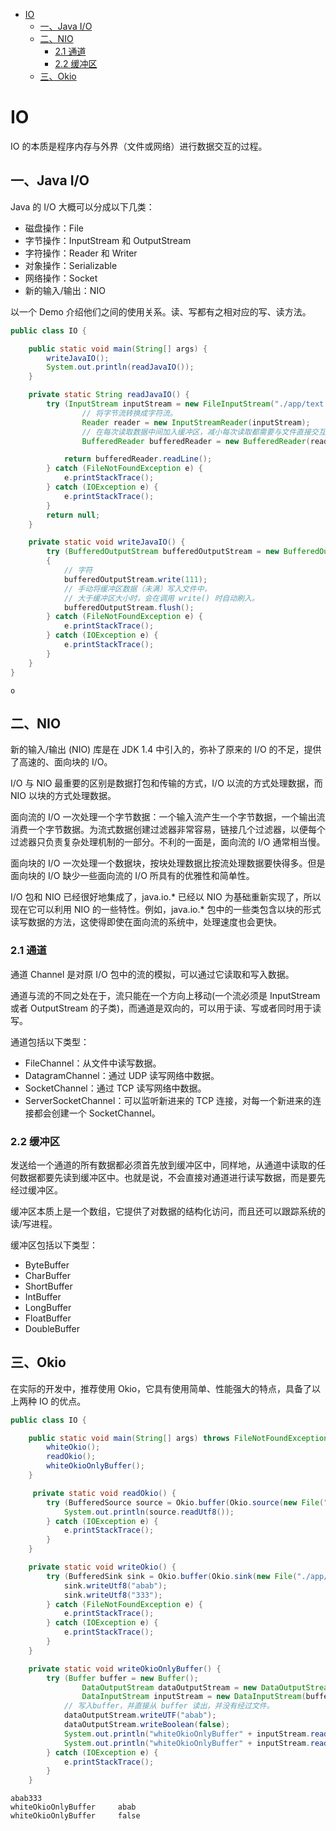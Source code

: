 


<!-- TOC -->

- [IO](#io)
  - [一、Java I/O](#%E4%B8%80java-io)
  - [二、NIO](#%E4%BA%8Cnio)
    - [2.1 通道](#21-%E9%80%9A%E9%81%93)
    - [2.2 缓冲区](#22-%E7%BC%93%E5%86%B2%E5%8C%BA)
  - [三、Okio](#%E4%B8%89okio)

<!-- /TOC -->
# IO

IO 的本质是程序内存与外界（文件或网络）进行数据交互的过程。

## 一、Java I/O

Java 的 I/O 大概可以分成以下几类：

- 磁盘操作：File
- 字节操作：InputStream 和 OutputStream
- 字符操作：Reader 和 Writer
- 对象操作：Serializable
- 网络操作：Socket
- 新的输入/输出：NIO

以一个 Demo 介绍他们之间的使用关系。读、写都有之相对应的写、读方法。

```java
public class IO {

    public static void main(String[] args) {
        writeJavaIO();
        System.out.println(readJavaIO());
    }

    private static String readJavaIO() {
        try (InputStream inputStream = new FileInputStream("./app/text.txt");
                // 将字节流转换成字符流。
                Reader reader = new InputStreamReader(inputStream);
                // 在每次读取数据中间加入缓冲区，减小每次读取都需要与文件直接交互的次数，从而提高性能。
                BufferedReader bufferedReader = new BufferedReader(reader)) {

            return bufferedReader.readLine();
        } catch (FileNotFoundException e) {
            e.printStackTrace();
        } catch (IOException e) {
            e.printStackTrace();
        }
        return null;
    }

    private static void writeJavaIO() {
        try (BufferedOutputStream bufferedOutputStream = new BufferedOutputStream(new FileOutputStream("./app/text.txt")))
        {
            // 字符
            bufferedOutputStream.write(111);
            // 手动将缓冲区数据（未满）写入文件中，
            // 大于缓冲区大小时，会在调用 write() 时自动刷入。
            bufferedOutputStream.flush();
        } catch (FileNotFoundException e) {
            e.printStackTrace();
        } catch (IOException e) {
            e.printStackTrace();
        }
    }
}
```

```
o
```

## 二、NIO

新的输入/输出 (NIO) 库是在 JDK 1.4 中引入的，弥补了原来的 I/O 的不足，提供了高速的、面向块的 I/O。

I/O 与 NIO 最重要的区别是数据打包和传输的方式，I/O 以流的方式处理数据，而 NIO 以块的方式处理数据。

面向流的 I/O 一次处理一个字节数据：一个输入流产生一个字节数据，一个输出流消费一个字节数据。为流式数据创建过滤器非常容易，链接几个过滤器，以便每个过滤器只负责复杂处理机制的一部分。不利的一面是，面向流的 I/O 通常相当慢。

面向块的 I/O 一次处理一个数据块，按块处理数据比按流处理数据要快得多。但是面向块的 I/O 缺少一些面向流的 I/O 所具有的优雅性和简单性。

I/O 包和 NIO 已经很好地集成了，java.io.* 已经以 NIO 为基础重新实现了，所以现在它可以利用 NIO 的一些特性。例如，java.io.* 包中的一些类包含以块的形式读写数据的方法，这使得即使在面向流的系统中，处理速度也会更快。

### 2.1 通道

通道 Channel 是对原 I/O 包中的流的模拟，可以通过它读取和写入数据。

通道与流的不同之处在于，流只能在一个方向上移动(一个流必须是 InputStream 或者 OutputStream 的子类)，而通道是双向的，可以用于读、写或者同时用于读写。

通道包括以下类型：

- FileChannel：从文件中读写数据。
- DatagramChannel：通过 UDP 读写网络中数据。
- SocketChannel：通过 TCP 读写网络中数据。
- ServerSocketChannel：可以监听新进来的 TCP 连接，对每一个新进来的连接都会创建一个 SocketChannel。

### 2.2 缓冲区

发送给一个通道的所有数据都必须首先放到缓冲区中，同样地，从通道中读取的任何数据都要先读到缓冲区中。也就是说，不会直接对通道进行读写数据，而是要先经过缓冲区。

缓冲区本质上是一个数组，它提供了对数据的结构化访问，而且还可以跟踪系统的读/写进程。

缓冲区包括以下类型：

- ByteBuffer
- CharBuffer
- ShortBuffer
- IntBuffer
- LongBuffer
- FloatBuffer
- DoubleBuffer

## 三、Okio

在实际的开发中，推荐使用 Okio，它具有使用简单、性能强大的特点，具备了以上两种 IO 的优点。

```java
public class IO {

    public static void main(String[] args) throws FileNotFoundException {
        whiteOkio();
        readOkio();
        whiteOkioOnlyBuffer();
    }

     private static void readOkio() {
        try (BufferedSource source = Okio.buffer(Okio.source(new File("./app/text.txt")))) {
            System.out.println(source.readUtf8());
        } catch (IOException e) {
            e.printStackTrace();
        }
    }

    private static void writeOkio() {
        try (BufferedSink sink = Okio.buffer(Okio.sink(new File("./app/text.txt")))){
            sink.writeUtf8("abab");
            sink.writeUtf8("333");
        } catch (FileNotFoundException e) {
            e.printStackTrace();
        } catch (IOException e) {
            e.printStackTrace();
        }
    }

    private static void writeOkioOnlyBuffer() {
        try (Buffer buffer = new Buffer();
                DataOutputStream dataOutputStream = new DataOutputStream(buffer.outputStream());
                DataInputStream inputStream = new DataInputStream(buffer.inputStream())) {
            // 写入buffer，并直接从 buffer 读出，并没有经过文件。
            dataOutputStream.writeUTF("abab");
            dataOutputStream.writeBoolean(false);
            System.out.println("whiteOkioOnlyBuffer" + inputStream.readUTF());
            System.out.println("whiteOkioOnlyBuffer" + inputStream.readBoolean());
        } catch (IOException e) {
            e.printStackTrace();
        }
    }
```

```
abab333
whiteOkioOnlyBuffer     abab
whiteOkioOnlyBuffer     false
```
